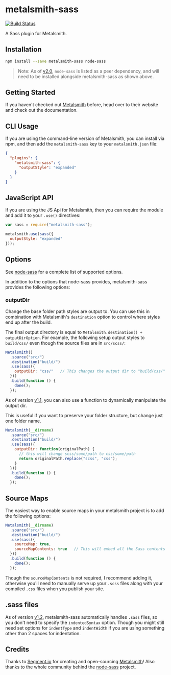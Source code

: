 metalsmith-sass
===============

[![Build Status](https://app.travis-ci.com/stevenschobert/metalsmith-sass.svg?branch=master)](https://app.travis-ci.com/stevenschobert/metalsmith-sass)

A Sass plugin for Metalsmith.

## Installation

```sh
npm install --save metalsmith-sass node-sass
```

> Note: As of [v2.0](https://github.com/stevenschobert/metalsmith-sass/releases/v2.0.0), `node-sass` is listed as a peer dependency, and will need to be installed alongside metalsmith-sass as shown above.

## Getting Started

If you haven't checked out [Metalsmith](http://metalsmith.io/) before, head over to their website and check out the
documentation.

## CLI Usage

If you are using the command-line version of Metalsmith, you can install via npm, and then add the
`metalsmith-sass` key to your `metalsmith.json` file:

```json
{
  "plugins": {
    "metalsmith-sass": {
      "outputStyle": "expanded"
    }
  }
}
```

## JavaScript API

If you are using the JS Api for Metalsmith, then you can require the module and add it to your
`.use()` directives:

```js
var sass = require("metalsmith-sass");

metalsmith.use(sass({
  outputStyle: "expanded"
}));
```

## Options

See [node-sass](https://github.com/andrew/node-sass) for a complete list of supported options.

In addition to the options that node-sass provides, metalsmith-sass provides the following options:

### outputDir

Change the base folder path styles are output to. You can use this in combination with
Metalsmith's `destination` option to control where styles end up after the build.

The final output directory is equal to `Metalsmith.destination() + outputDirOption`. For example,
the following setup output styles to `build/css/` even though the source files are in `src/scss/`:

```js
Metalsmith()
  .source("src/")
  .destination("build/")
  .use(sass({
    outputDir: "css/"   // This changes the output dir to "build/css/" instead of "build/scss/"
  }))
  .build(function () {
    done();
  });
```

As of version [v1.1](https://github.com/stevenschobert/metalsmith-sass/releases/v1.1.0), you can also use a function to dynamically manipulate the output dir.

This is useful if you want to preserve your folder structure, but change just one folder name.

```js
Metalsmith(__dirname)
  .source("src/")
  .destination("build/")
  .use(sass({
    outputDir: function(originalPath) {
      // this will change scss/some/path to css/some/path
      return originalPath.replace("scss", "css");
    }
  }))
  .build(function () {
    done();
  });
```

## Source Maps

The easiest way to enable source maps in your metalsmith project is to add the following options:

```js
Metalsmith(__dirname)
  .source("src/")
  .destination("build/")
  .use(sass({
    sourceMap: true,
    sourceMapContents: true   // This will embed all the Sass contents in your source maps.
  }))
  .build(function () {
    done();
  });
```

Though the `sourceMapContents` is not required, I recommend adding it, otherwise you'll need to
manually serve up your `.scss` files along with your compiled `.css` files when you publish your
site.

## .sass files

As of version [v1.2](https://github.com/stevenschobert/metalsmith-sass/releases/v1.2.0),
metalsmith-sass automatically handles `.sass` files, so you don't need to specify the `indentedSyntax`
option. Though you might still need set options for `indentType` and `indentWidth` if you are
using something other than 2 spaces for indentation.

## Credits

Thanks to [Segment.io](http://github.com/segmentio) for creating and open-sourcing
[Metalsmith](https://github.com/segmentio/metalsmith)! Also thanks to the whole community behind
the [node-sass](https://github.com/andrew/node-sass) project.
